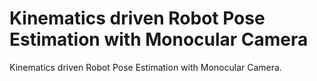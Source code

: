 # Kinematics driven Robot Pose Estimation with Monocular Camera
Kinematics driven Robot Pose Estimation with Monocular Camera.
